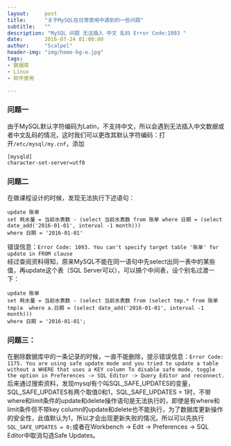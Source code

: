 ```yaml
---
layout:     post
title:      "关于MySQL在日常使用中遇到的一些问题"
subtitle:   ""
description: "MySQL 问题 无法插入 中文 乱码 Error Code:1093 "
date:       2016-07-24 01:00:00
author:     "Scalpel"
header-img: "img/home-bg-o.jpg"
tags:
- 数据库
- Linux
- 软件使用

---
```


### 问题一
由于MySQL默认字符编码为Latin，不支持中文，所以会遇到无法插入中文数据或者中文乱码的情况，这时我们可以更改其默认字符编码：打开`/etc/mysql/my.cnf`，添加

```
[mysqld]
character-set-server=utf8
```

### 问题二
在做课程设计的时候，发现无法执行下述语句：

```
update 账单
set 耗水量 = 当前水表数 - (select 当前水表数 from 账单 where 日期 = (select date_add('2016-01-01', interval -1 month)))
where 日期 = '2016-01-01'
```
错误信息：`Error Code: 1093. You can't specify target table '账单' for update in FROM clause`  
经过查阅资料得知，原来MySQL不能在同一语句中先select出同一表中的某些值，再update这个表（SQL Server可以），可以搞个中间表，设个别名过渡一下：

```
update 账单 
set 耗水量 = 当前水表数 - (select 当前水表数 from (select tmp.* from 账单 tmp)a  where a.日期 = (select date_add('2016-01-01', interval -1 month))) 
where 日期 = '2016-01-01';
```

### 问题三：
在删除数据库中的一条记录的时候，一直不能删除，提示错误信息：`Error Code: 1175. You are using safe update mode and you tried to update a table without a WHERE that uses a KEY column To disable safe mode, toggle the option in Preferences -> SQL Editor -> Query Editor and reconnect.`  
后来通过搜索资料，发现mysql有个叫SQL_SAFE_UPDATES的变量，SQL_SAFE_UPDATES有两个取值0和1，SQL_SAFE_UPDATES = 1时，不带where和limit条件的update和delete操作语句是无法执行的，即使是有where和limit条件但不带key column的update和delete也不能执行，为了数据库更新操作的安全性，此值默认为1，所以才会出现更新失败的情况。所以可以先执行`SQL_SAFE_UPDATES = 0;`或者在Workbench -> Edit -> Preferences -> SQL Editor中取消勾选Safe Updates。
